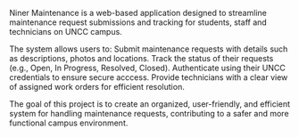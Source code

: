 Niner Maintenance is a web-based application designed to streamline maintenance request submissions and tracking for students, staff and technicians on UNCC campus.

The system allows users to:
  Submit maintenance requests with details such as descriptions, photos and locations.
  Track the status of their requests (e.g., Open, In Progress, Resolved, Closed).
  Authenticate using their UNCC credentials to ensure secure acccess.
  Provide technicians with a clear view of assigned work orders for efficient resolution.

The goal of this project is to create an organized, user-friendly, and efficient system for handling maintenance requests, contributing to a safer and more functional campus environment.


